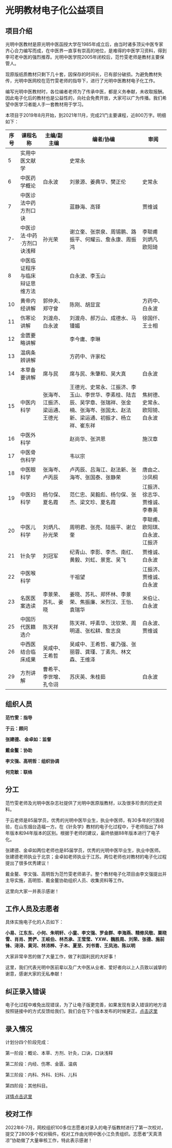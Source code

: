 

# 光明教材电子化公益项目 

## 项目介绍

光明中医教材是原光明中医函授大学在1985年成立后，由当时诸多顶尖中医专家齐心合力编写而成，在中医界一直享有崇高的地位，是难得的中医学习资料，得到李可老中医的强烈推荐。光明中医学院2005年闭校后，范竹雯老师是教材主要保管人。

现原版纸质教材只剩下几十套，因保存的时间长，已有部分破损。为避免教材失传，光明中医网校在范竹雯老师的指导下，进行了光明中医教材电子化工作。

编写光明中医教材时，各位编者老师为了传承中医，都是义务奉献，未收取报酬。因此电子化后的教材也是公益性的，向社会免费开放，大家可以广为传播。我们希望中医学习者能人手一套教材用于学习。

本项目于2019年8月开始，到2021年11月，完成21门主要课程，近800万字。明细如下：

| 序号 | 课程名称                       | 主编/副主编                    | 编者/协编                                                    | 审阅                           |
| ---- | ------------------------------ | ------------------------------ | ------------------------------------------------------------ | ------------------------------ |
| 5    | 实用中医文献学                 |                                | 史常永                                                       |                                |
| 6    | 中医药学概论                   | 白永波                         | 刘景源、姜典华、樊正伦                                       | 史常永                         |
| 7    | 中医诊法中药方剂口诀           |                                | 蓝静海、高铎                                                 | 贾维诚                         |
| 7-   | 中医诊法·中药·方剂口诀浅释     | 孙光荣                         | 谢立奎、张崇泉、周锡鹏、路振平、何耀云、詹永康、周振鸿       | 李聪甫 刘炳凡 欧阳琦           |
| 8    | 中医临证程序与临床辩证思维方法 |                                | 白永波、李玉山                                               |                                |
| 10   | 黄帝内经讲解                   | 郭仲夫、郑守曾                 | 陈刚、胡显宜                                                 | 方药中、白永波                 |
| 11   | 伤寒论讲解                     | 刘渡舟、白永波                 | 刘渡舟、郝万山、成德水、马锺媚                               | 徐国仟、王士相                 |
| 12   | 金匮要略讲解                   |                                | 李今庸、李琳                                                 |                                |
| 13   | 温病条辨讲解                   |                                | 方药中、许家松                                               |                                |
| 14   | 本草备要讲解                   | 席与民                         | 席与民、朱肇和、吴大真                                       | 白永波                         |
| 15   | 中医内科学                     | 张海岑、江振济、梁运通、王德光 | 王德光、史常永、江振济、李玉山、李世华、李素桂、陆吉辰、吴学章、张瑞祥、张金楠、张海岑、张国太、赵法新、梁运通、初振才、杨立祥、崔东祥 | 焦树德、史常永、欧阳锜、白永波 |
| 16   | 中医外科学                     |                                | 赵尚华、张洪恩                                               | 施汉章                         |
| 17   | 中医骨伤科学                   |                                | 韦以宗                                                       |                                |
| 18   | 中医眼科学                     | 张海岑、卢丙辰                 | 卢丙辰、吕海江、赵法新、张海岑、张国泰、张静荣               | 唐由之、沙凤桐                 |
| 19   | 中医妇科学                     | 杨匀保、夏名霞                 | 范仁忠、吴毅彪、杨匀保、张杰、梁文珍、夏名霞                 | 江振济、徐志华、贾维诚、李春英 |
| 20   | 中医儿科学                     | 刘炳凡、孙光荣                 | 周明君、张亮、陆振平、谢立奎                                 | 李聪甫、欧阳琪、白永波、江振济 |
| 21   | 针灸学                         | 刘冠军                         | 纪青山、李影、李杰、南红、黄毅、刘虹、景宽、吴飞             | 贾维诚、白永波                 |
| 22   | 中医喉科学                     |                                | 干祖望                                                       | 江振济、贾维诚、白永波         |
| 23   | 名医医案选读                   | 李景荣、苏礼、姜晓             | 姜晓、苏礼、郑怀林、李景荣、焦振廉、米烈汉、王怡、袁瑞华     | 米伯让、白永波                 |
| 25   | 中国历代医籍选介               | 陈天祥                         | 陈天祥、呼素华、沈钦荣、周明道、张松耕、詹志良               | 白永波、贾维诚                 |
| 26   | 中西医结合临床成果             | 吴咸中、王希哲                 | 吴咸中、王希哲、崔乃强、张丽蓉、龚瑾、丁素先、林文森、王维泽 |                                |
| 29   | 方剂讲解                       | 曹希平、李世增、孔令诩         | 苏庆英、朱桂茹                                               | 白永波                         |



## 组织人员

**范竹雯：指导**

**于云：顾问**

**张建德、 金卓如：监督**

**戴金鳌：协助**

**李文强、高明哲：组织协调**

**何克敏：联络**

## 分工

范竹雯老师及光明中医杂志社提供了光明中医原版教材，以及很多珍贵的历史资料。

于云老师是85届学员，优秀的光明中医毕业生，执业中医师，有30多年的行医经验，在山东烟台造福一方。在《针灸学》教材的电子化过程中，于老师指出了88年版本和94年版本的区别。根据于老师的建议，最终依据88年版本进行了电子化。

张建德、金卓如两位老师也是85届学员，优秀的光明中医毕业生，执业中医师。张建德老师执业于北京；金卓如老师执业于江苏。两位老师也对教材的电子化过程提出了很多优秀建议！

戴金鳌、李文强、高明哲为范竹雯老师弟子。整个教材电子化项目由李文强提出并主导实施，高明哲、戴金鳌协助组织人员、收集资料等工作。

这里向大家一并表示感谢！

## 工作人员及志愿者

具体实施电子化的人员如下：

**小易、江东东、小何、朱明轩、小童、李文强、罗金群、李海燕、精修风敬、粟晓雪、肖肖、贾俨、王岐伯、林杰承、王莹莹、YXW、魏胜周、刘荣、张德、施前锋、浔浔、黄河、林沛桦、子木、夏至、刘书青、王凤池、陈以明**

大家非常辛苦的做了大量工作，做了利国利民的大好事！

这里，我们代表光明中医前辈以及广大中医从业者、爱好者向以上人员致以诚挚的谢意，感谢大家的无私奉献！

## 纠正录入错误

电子化过程中难免出现错误，为了让电子版更完善，如果发现有录入错误的地方请按照链接中的方式反馈给我们，我们会在下个版本发布的时候更正。[点击这里](https://www.gmzyjc.com/read/gmjcintro/jiucuo.md)

## 录入情况

计划分四个阶段完成：

第一阶段：概论、本草、方剂、针灸，口诀，口诀浅释

第二阶段：内经、伤寒、金匮、温病

第三阶段：内科、外科、妇科、儿科

第四阶段：其他科目。

[详情点击这里](https://www.gmzyjc.com/read/gmjcintro/jindu.md)

## 校对工作

2022年6-7月，网校组织100多位志愿者对录入的电子版教材进行了第一次校对，提交了2800多个校对稿件。校对工作由光明中医小江负责组织。志愿者“天真清凉”协助做了大量审核工作，特此表示感谢！



